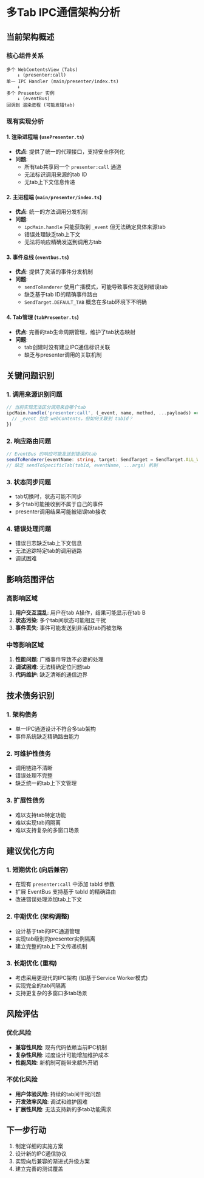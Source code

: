 # 多Tab IPC通信架构分析

## 当前架构概述

### 核心组件关系

```
多个 WebContentsView (Tabs)
    ↓ (presenter:call)
单一 IPC Handler (main/presenter/index.ts)
    ↓
多个 Presenter 实例
    ↓ (eventBus)
回调到 渲染进程 (可能发错tab)
```

### 现有实现分析

#### 1. 渲染进程端 (`usePresenter.ts`)

- **优点**: 提供了统一的代理接口，支持安全序列化
- **问题**:
  - 所有tab共享同一个 `presenter:call` 通道
  - 无法标识调用来源的tab ID
  - 无tab上下文信息传递

#### 2. 主进程端 (`main/presenter/index.ts`)

- **优点**: 统一的方法调用分发机制
- **问题**:
  - `ipcMain.handle` 只能获取到 `_event` 但无法确定具体来源tab
  - 错误处理缺乏tab上下文
  - 无法将响应精确发送到调用方tab

#### 3. 事件总线 (`eventbus.ts`)

- **优点**: 提供了灵活的事件分发机制
- **问题**:
  - `sendToRenderer` 使用广播模式，可能导致事件发送到错误tab
  - 缺乏基于tab ID的精确事件路由
  - `SendTarget.DEFAULT_TAB` 概念在多tab环境下不明确

#### 4. Tab管理 (`tabPresenter.ts`)

- **优点**: 完善的tab生命周期管理，维护了tab状态映射
- **问题**:
  - tab创建时没有建立IPC通信标识关联
  - 缺乏与presenter调用的关联机制

## 关键问题识别

### 1. 调用来源识别问题

```typescript
// 当前实现无法区分调用来自哪个tab
ipcMain.handle('presenter:call', (_event, name, method, ...payloads) => {
  // _event 包含 webContents，但如何关联到 tabId？
})
```

### 2. 响应路由问题

```typescript
// EventBus 的响应可能发送到错误的tab
sendToRenderer(eventName: string, target: SendTarget = SendTarget.ALL_WINDOWS, ...args)
// 缺乏 sendToSpecificTab(tabId, eventName, ...args) 机制
```

### 3. 状态同步问题

- tab切换时，状态可能不同步
- 多个tab可能接收到不属于自己的事件
- presenter调用结果可能被错误tab接收

### 4. 错误处理问题

- 错误日志缺乏tab上下文信息
- 无法追踪特定tab的调用链路
- 调试困难

## 影响范围评估

### 高影响区域

1. **用户交互混乱**: 用户在tab A操作，结果可能显示在tab B
2. **状态污染**: 多个tab间状态可能相互干扰
3. **事件丢失**: 事件可能发送到非活跃tab而被忽略

### 中等影响区域

1. **性能问题**: 广播事件导致不必要的处理
2. **调试困难**: 无法精确定位问题tab
3. **代码维护**: 缺乏清晰的通信边界

## 技术债务识别

### 1. 架构债务

- 单一IPC通道设计不符合多tab架构
- 事件系统缺乏精确路由能力

### 2. 可维护性债务

- 调用链路不清晰
- 错误处理不完整
- 缺乏统一的tab上下文管理

### 3. 扩展性债务

- 难以支持tab特定功能
- 难以实现tab间隔离
- 难以支持复杂的多窗口场景

## 建议优化方向

### 1. 短期优化 (向后兼容)

- 在现有 `presenter:call` 中添加 tabId 参数
- 扩展 EventBus 支持基于 tabId 的精确路由
- 改进错误处理添加tab上下文

### 2. 中期优化 (架构调整)

- 设计基于tab的IPC通道管理
- 实现tab级别的presenter实例隔离
- 建立完整的tab上下文传递机制

### 3. 长期优化 (重构)

- 考虑采用更现代的IPC架构 (如基于Service Worker模式)
- 实现完全的tab间隔离
- 支持更复杂的多窗口多tab场景

## 风险评估

### 优化风险

- **兼容性风险**: 现有代码依赖当前IPC机制
- **复杂性风险**: 过度设计可能增加维护成本
- **性能风险**: 新机制可能带来额外开销

### 不优化风险

- **用户体验风险**: 持续的tab间干扰问题
- **开发效率风险**: 调试和维护困难
- **扩展性风险**: 无法支持新的多tab功能需求

## 下一步行动

1. 制定详细的实施方案
2. 设计新的IPC通信协议
3. 实现向后兼容的渐进式升级方案
4. 建立完善的测试覆盖
